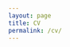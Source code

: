 ```yaml
---
layout: page
title: CV
permalink: /cv/
---
```


<object data="https://hugolargo.github.io/CV_MD_2023.pdf" type="application/pdf" width="595px" height="841px">
    <embed src="https://hugolargo.github.io/CV_MD_2023.pdf">
    </embed>
</object>